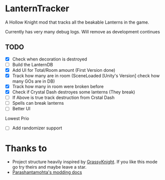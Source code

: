 ﻿# LanternTracker

A Hollow Knight mod that tracks all the beakable Lanterns in the game.

Currently has very many debug logs. Will remove as development continues

## TODO

- [X] Check when decoration is destroyed
- [ ] Build the LanternDB
- [X] Add UI for Total/Room amount (First Version done)
- [X] Track how many are in room (SceneLoaded [Unity's Version] check how many GOs are in DB)
- [X] Track how many in room were broken before
- [X] Check if Crystal Dash destroyes some lanterns (They break)
- [ ] If Above is true track destruction from Crstal Dash
- [ ] Spells can break lanterns
- [ ] Better UI

Lowest Prio
- [ ] Add randomizer support

# Thanks to
* Project structure heavily inspired by [GrassyKnight](https://github.com/itsjohncs/GrassyKnight). If you like this mode go try theirs and maybe leave a star.
* [Parashantamohta's modding docs](https://prashantmohta.github.io/ModdingDocs)